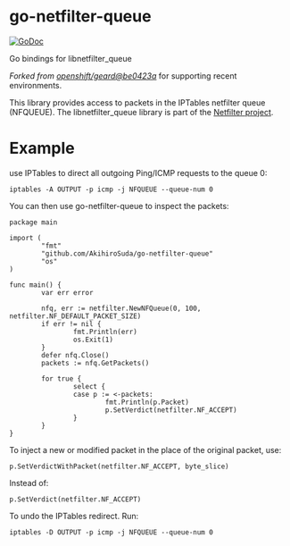 go-netfilter-queue
==================
[![GoDoc](https://godoc.org/github.com/AkihiroSuda/go-netfilter-queue?status.svg)](https://godoc.org/github.com/AkihiroSuda/go-netfilter-queue)

Go bindings for libnetfilter_queue

_Forked from [openshift/geard@be0423a](https://github.com/openshift/geard/tree/be0423a67449bc4be1419e03e8bdf459ff0df07e/pkg/go-netfilter-queue)_ for supporting recent environments.

This library provides access to packets in the IPTables netfilter queue (NFQUEUE).
The libnetfilter_queue library is part of the [Netfilter project](http://netfilter.org/projects/libnetfilter_queue/).

Example
=======

use IPTables to direct all outgoing Ping/ICMP requests to the queue 0:

    iptables -A OUTPUT -p icmp -j NFQUEUE --queue-num 0

You can then use go-netfilter-queue to inspect the packets:

    package main
    
    import (
            "fmt"
            "github.com/AkihiroSuda/go-netfilter-queue"
            "os"
    )
    
    func main() {
            var err error
    
            nfq, err := netfilter.NewNFQueue(0, 100, netfilter.NF_DEFAULT_PACKET_SIZE)
            if err != nil {
                    fmt.Println(err)
                    os.Exit(1)
            }
            defer nfq.Close()
            packets := nfq.GetPackets()
    
            for true {
                    select {
                    case p := <-packets:
                            fmt.Println(p.Packet)
                            p.SetVerdict(netfilter.NF_ACCEPT)
                    }
            }
    }

To inject a new or modified packet in the place of the original packet, use:

    p.SetVerdictWithPacket(netfilter.NF_ACCEPT, byte_slice)

Instead of:

    p.SetVerdict(netfilter.NF_ACCEPT)

To undo the IPTables redirect. Run:

    iptables -D OUTPUT -p icmp -j NFQUEUE --queue-num 0
